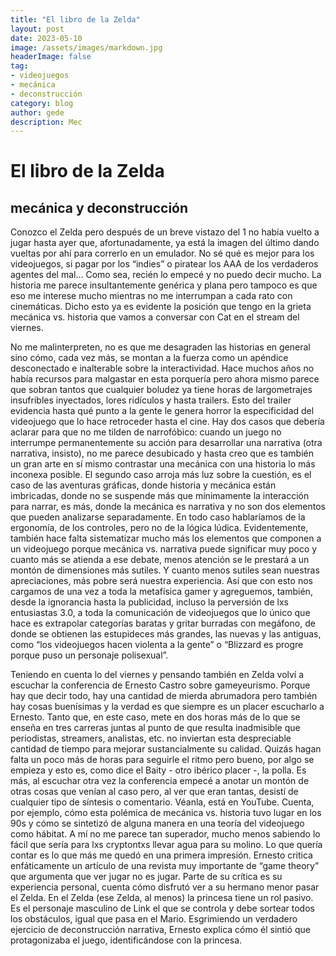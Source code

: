 ```yaml
---
title: "El libro de la Zelda"
layout: post
date: 2023-05-10
image: /assets/images/markdown.jpg
headerImage: false
tag:
- videojuegos
- mecánica
- deconstrucción
category: blog
author: gede
description: Mec
---
```


# El libro de la Zelda
## mecánica y deconstrucción

Conozco el Zelda pero después de un breve vistazo del 1 no había vuelto a jugar hasta ayer que, afortunadamente, ya está la imagen del último dando vueltas por ahí para correrlo en un emulador. No sé qué es mejor para los videojuegos, si pagar por los “indies” o piratear los AAA de los verdaderos agentes del mal… Como sea, recién lo empecé y no puedo decir mucho. La historia me parece insultantemente genérica y plana pero tampoco es que eso me interese mucho mientras no me interrumpan a cada rato con cinemáticas. Dicho esto ya es evidente la posición que tengo en la grieta mecánica vs. historia que vamos a conversar con Cat en el stream del viernes.

No me malinterpreten, no es que me desagraden las historias en general sino cómo, cada vez más,  se montan a la fuerza como un apéndice desconectado e inalterable sobre la interactividad. Hace muchos años no había recursos para malgastar en esta porquería pero ahora mismo parece que sobran tantos que cualquier boludez ya tiene horas de largometrajes insufribles inyectados, lores ridículos y hasta trailers. Esto del trailer evidencia hasta qué punto a la gente le genera horror la especificidad del videojuego que lo hace retroceder hasta el cine. Hay dos casos que debería aclarar para que no me tilden de narrofóbico: cuando un juego no interrumpe permanentemente su acción para desarrollar una narrativa (otra narrativa, insisto), no me parece desubicado y hasta creo que es también un gran arte en sí mismo contrastar una mecánica con una historia lo más inconexa posible. El segundo caso arroja más luz sobre la cuestión, es el caso de las aventuras gráficas, donde historia y mecánica están imbricadas, donde no se suspende más que mínimamente la interacción para narrar, es más, donde la mecánica es narrativa y no son dos elementos que pueden analizarse separadamente. En todo caso hablaríamos de la ergonomía, de los controles, pero no de la lógica lúdica. Evidentemente, también hace falta sistematizar mucho más los elementos que componen a un videojuego porque mecánica vs. narrativa puede significar muy poco y cuanto más se atienda a ese debate, menos atención se le prestará a un montón de dimensiones más sutiles. Y cuanto menos sutiles sean nuestras apreciaciones, más pobre será nuestra experiencia. Así que con esto nos cargamos de una vez a toda la metafísica gamer y agreguemos, también, desde la ignorancia hasta la publicidad, incluso la perversión de lxs entusiastas 3.0, a toda la comunicación de videojuegos que lo único que hace es extrapolar categorías baratas y gritar burradas con megáfono, de donde se obtienen las estupideces más grandes, las nuevas y las antiguas, como “los videojuegos hacen violenta a la gente” o “Blizzard es progre porque puso un personaje polisexual”.

Teniendo en cuenta lo del viernes y pensando también en Zelda volví a escuchar la conferencia de Ernesto Castro sobre gameyeurismo. Porque hay que decir todo, hay una cantidad de mierda abrumadora pero también hay cosas buenísimas y la verdad es que siempre es un placer escucharlo a Ernesto. Tanto que, en este caso, mete en dos horas más de lo que se enseña en tres carreras juntas al punto de que resulta inadmisible que periodistas, streamers, analistas, etc. no inviertan esta despreciable cantidad de tiempo para mejorar sustancialmente su calidad. Quizás hagan falta un poco más de horas para seguirle el ritmo pero bueno, por algo se empieza y esto es, como dice el Baity - otro ibérico placer -, la polla. Es más, al escuchar otra vez la conferencia empecé a anotar un montón de otras cosas que venían al caso pero, al ver que eran tantas, desistí de cualquier tipo de síntesis o comentario. Véanla, está en YouTube.  Cuenta, por ejemplo, cómo esta polémica de mecánica vs. historia tuvo lugar en los 90s y cómo se sintetizó de alguna manera en una teoría del videojuego como hábitat. A mí no me parece tan superador, mucho menos sabiendo lo fácil que sería para lxs cryptontxs llevar agua para su molino.
Lo que quería contar es lo que más me quedó en una primera impresión. Ernesto critica enfáticamente un artículo de una revista muy importante de “game theory” que argumenta que ver jugar no es jugar. Parte de su crítica es su experiencia personal, cuenta cómo disfrutó ver a su hermano menor pasar el Zelda. En el Zelda (ese Zelda, al menos) la princesa tiene un rol pasivo. Es el personaje masculino de Link el que se controla y debe sortear todos los obstáculos, igual que pasa en el Mario. Esgrimiendo un verdadero ejercicio de deconstrucción narrativa, Ernesto explica cómo él sintió que protagonizaba el juego, identificándose con la princesa. 
